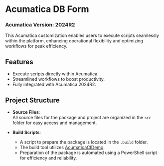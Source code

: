 # Acumatica DB Form

### Acumatica Version: 2024R2

This Acumatica customization enables users to execute scripts seamlessly within the platform, enhancing operational flexibility and optimizing workflows for peak efficiency.

## Features
- Execute scripts directly within Acumatica.
- Streamlined workflows to boost productivity.
- Fully integrated with Acumatica 2024R2.

## Project Structure
- **Source Files**:  
  All source files for the package and project are organized in the `src` folder for easy access and management.

- **Build Scripts**:  
  - A script to prepare the package is located in the `.build` folder.  
  - The build tool utilizes [AcumaticaCIDemo](https://github.com/gmichaud/AcumaticaCIDemo).  
  - Preparation of the package is automated using a PowerShell script for efficiency and reliability.
